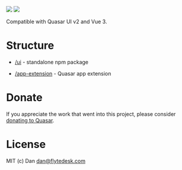 <img src="https://img.shields.io/npm/v/quasar-ui-danx.svg?label=quasar-ui-danx">
<img src="https://img.shields.io/npm/v/quasar-app-extension-danx.svg?label=quasar-app-extension-danx">

Compatible with Quasar UI v2 and Vue 3.

# Structure
* [/ui](ui) - standalone npm package

* [/app-extension](app-extension) - Quasar app extension


# Donate
If you appreciate the work that went into this project, please consider [donating to Quasar](https://donate.quasar.dev).

# License
MIT (c) Dan <dan@flytedesk.com>
